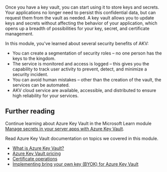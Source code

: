 Once you have a key vault, you can start using it to store keys and secrets. Your applications no longer need to persist this confidential data, but can request them from the vault as needed. A key vault allows you to update keys and secrets without affecting the behavior of your application, which opens up a breadth of possibilities for your key, secret, and certificate management.

In this module, you've learned about several security benefits of AKV:

- You can create a segmentation of security roles – no one person has the keys to the kingdom.
- The service is monitored and access is logged – this gives you the capability to track user activity to prevent, detect, and minimize a security incident.
- You can avoid human mistakes – other than the creation of the vault, the services can be automated.
- AKV cloud service are available, accessible, and distributed to ensure high reliability for your services.

## Further reading

Continue learning about Azure Key Vault in the Microsoft Learn module [Manage secrets in your server apps with Azure Key Vault](https://docs.microsoft.com/learn/modules/manage-secrets-with-azure-key-vault/).

Read Azure Key Vault documentation on topics we covered in this module.

- [What is Azure Key Vault?](https://docs.microsoft.com/azure/key-vault/key-vault-overview)
- [Azure Key Vault pricing](https://azure.microsoft.com/pricing/details/key-vault/)
- [Certificate operations](https://docs.microsoft.com/rest/api/keyvault/certificate-operations)
- [Implementing bring your own key (BYOK) for Azure Key Vault](https://docs.microsoft.com/azure/key-vault/key-vault-hsm-protected-keys)

